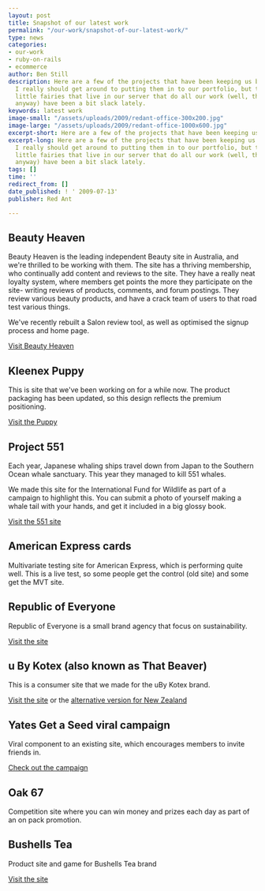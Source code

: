 ```yaml
---
layout: post
title: Snapshot of our latest work
permalink: "/our-work/snapshot-of-our-latest-work/"
type: news
categories:
- our-work
- ruby-on-rails
- ecommerce
author: Ben Still
description: Here are a few of the projects that have been keeping us busy lately.
  I really should get around to putting them in to our portfolio, but the army of
  little fairies that live in our server that do all our work (well, the hard stuff
  anyway) have been a bit slack lately.
keywords: latest work
image-small: "/assets/uploads/2009/redant-office-300x200.jpg"
image-large: "/assets/uploads/2009/redant-office-1000x600.jpg"
excerpt-short: Here are a few of the projects that have been keeping us busy lately
excerpt-long: Here are a few of the projects that have been keeping us busy lately.
  I really should get around to putting them in to our portfolio, but the army of
  little fairies that live in our server that do all our work (well, the hard stuff
  anyway) have been a bit slack lately.
tags: []
time: ''
redirect_from: []
date_published: ! ' 2009-07-13'
publisher: Red Ant

---
```

## Beauty Heaven

Beauty Heaven is the leading independent Beauty site in Australia, and we're thrilled to be working with them. The site has a thriving membership, who continually add content and reviews to the site. They have a really neat loyalty system, where members get points the more they participate on the site- writing reviews of products, comments, and forum postings. They review various beauty products, and have a crack team of users to that road test various things.

We've recently rebuilt a Salon review tool, as well as optimised the signup process and home page.

[Visit Beauty Heaven](http://www.beautyheaven.com.au)

## Kleenex Puppy

This is site that we've been working on for a while now. The product packaging has been updated, so this design reflects the premium positioning.

[Visit the Puppy](http://www.kleenexpuppy.com.au)

## Project 551

Each year, Japanese whaling ships travel down from Japan to the Southern Ocean whale sanctuary. This year they managed to kill 551 whales.

We made this site for the International Fund for Wildlife as part of a campaign to highlight this. You can submit a photo of yourself making a whale tail with your hands, and get it included in a big glossy book.

[Visit the 551 site](http://www.project551.org)

## American Express cards

Multivariate testing site for American Express, which is performing quite well. This is a live test, so some people get the control (old site) and some get the MVT site.

## Republic of Everyone

Republic of Everyone is a small brand agency that focus on sustainability.

[Visit the site](http://www.republicofeveryone.com)

## u By Kotex (also known as That Beaver)

This is a consumer site that we made for the uBy Kotex brand.

[Visit the site](http://www.ubykotex.com.au) or the [alternative version for New Zealand](http://www.ubykotex.co.nz)

## Yates Get a Seed viral campaign

Viral component to an existing site, which encourages members to invite friends in.

[Check out the campaign](http://www.yates.com.au)

## Oak 67

Competition site where you can win money and prizes each day as part of an on pack promotion.

## Bushells Tea

Product site and game for Bushells Tea brand

[Visit the site](http://www.bushells.com.au)